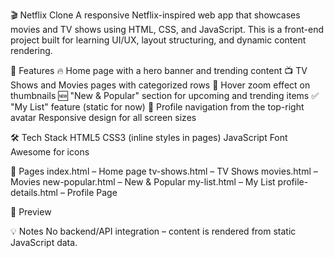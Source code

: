 🎬 Netflix Clone
A responsive Netflix-inspired web app that showcases movies and TV shows using HTML, CSS, and JavaScript. This is a front-end project built for learning UI/UX, layout structuring, and dynamic content rendering.

🚀 Features
🔥 Home page with a hero banner and trending content
📺 TV Shows and Movies pages with categorized rows
🌟 Hover zoom effect on thumbnails
🆕 "New & Popular" section for upcoming and trending items
✅ "My List" feature (static for now)
👤 Profile navigation from the top-right avatar
Responsive design for all screen sizes

🛠️ Tech Stack
HTML5
CSS3 (inline styles in pages)
JavaScript
Font Awesome for icons

📁 Pages
index.html – Home page
tv-shows.html – TV Shows
movies.html – Movies
new-popular.html – New & Popular
my-list.html – My List
profile-details.html – Profile Page

📸 Preview


💡 Notes
No backend/API integration – content is rendered from static JavaScript data.

